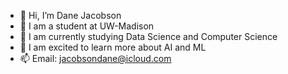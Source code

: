- 👋 Hi, I’m Dane Jacobson
- 👀 I am a student at UW-Madison
- 🌱 I am currently studying Data Science and Computer Science
- 💞️ I am excited to learn more about AI and ML
- 📫 Email: jacobsondane@icloud.com
      



